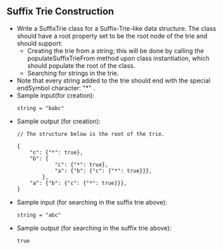 ## Suffix Trie Construction

- Write a SuffixTrie class for a Suffix-Trie-like data structure. The class should have a root property set to be the root node of the trie and should support:
    * Creating the trie from a string; this will be done by calling the populateSuffixTrieFrom method upon class instantiation, which should populate the root of the class.
    * Searching for strings in the trie.
- Note that every string added to the trie should end with the special endSymbol character: "*" .
- Sample input(for creation):
    ~~~
    string = "babc"
    ~~~
- Sample output (for creation):
    ~~~
    // The structure below is the root of the trie.

    {
        "c": {"*": true}, 
        "b": { 
                "c": {"*": true}, 
                "a": {"b": {"c": {"*": true}}}, 
            },
        "a": {"b": {"c": {"*": true}}}, 
    }
    ~~~
- Sample input (for searching in the suffix trie above):
    ~~~
    string = "abc"
    ~~~
- Sample output (for searching in the suffix trie above):
    ~~~
    true
    ~~~